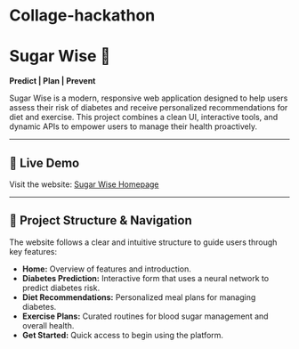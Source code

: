 # Collage-hackathon
# Sugar Wise 🌿

**Predict | Plan | Prevent**

Sugar Wise is a modern, responsive web application designed to help users assess their risk of diabetes and receive personalized recommendations for diet and exercise. This project combines a clean UI, interactive tools, and dynamic APIs to empower users to manage their health proactively.

---

## 🔗 Live Demo

Visit the website: [Sugar Wise Homepage](https://csd-sugar-wise.vercel.app/)

---

## 📂 Project Structure & Navigation

The website follows a clear and intuitive structure to guide users through key features:

- **Home:** Overview of features and introduction.
- **Diabetes Prediction:** Interactive form that uses a neural network to predict diabetes risk.
- **Diet Recommendations:** Personalized meal plans for managing diabetes.
- **Exercise Plans:** Curated routines for blood sugar management and overall health.
- **Get Started:** Quick access to begin using the platform.


